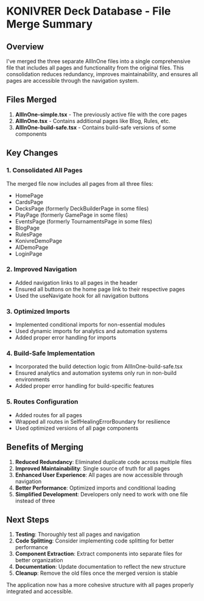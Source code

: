 # KONIVRER Deck Database - File Merge Summary

## Overview
I've merged the three separate AllInOne files into a single comprehensive file that includes all pages and functionality from the original files. This consolidation reduces redundancy, improves maintainability, and ensures all pages are accessible through the navigation system.

## Files Merged
1. **AllInOne-simple.tsx** - The previously active file with the core pages
2. **AllInOne.tsx** - Contains additional pages like Blog, Rules, etc.
3. **AllInOne-build-safe.tsx** - Contains build-safe versions of some components

## Key Changes

### 1. Consolidated All Pages
The merged file now includes all pages from all three files:
- HomePage
- CardsPage
- DecksPage (formerly DeckBuilderPage in some files)
- PlayPage (formerly GamePage in some files)
- EventsPage (formerly TournamentsPage in some files)
- BlogPage
- RulesPage
- KonivreDemoPage
- AIDemoPage
- LoginPage

### 2. Improved Navigation
- Added navigation links to all pages in the header
- Ensured all buttons on the home page link to their respective pages
- Used the useNavigate hook for all navigation buttons

### 3. Optimized Imports
- Implemented conditional imports for non-essential modules
- Used dynamic imports for analytics and automation systems
- Added proper error handling for imports

### 4. Build-Safe Implementation
- Incorporated the build detection logic from AllInOne-build-safe.tsx
- Ensured analytics and automation systems only run in non-build environments
- Added proper error handling for build-specific features

### 5. Routes Configuration
- Added routes for all pages
- Wrapped all routes in SelfHealingErrorBoundary for resilience
- Used optimized versions of all page components

## Benefits of Merging

1. **Reduced Redundancy**: Eliminated duplicate code across multiple files
2. **Improved Maintainability**: Single source of truth for all pages
3. **Enhanced User Experience**: All pages are now accessible through navigation
4. **Better Performance**: Optimized imports and conditional loading
5. **Simplified Development**: Developers only need to work with one file instead of three

## Next Steps

1. **Testing**: Thoroughly test all pages and navigation
2. **Code Splitting**: Consider implementing code splitting for better performance
3. **Component Extraction**: Extract components into separate files for better organization
4. **Documentation**: Update documentation to reflect the new structure
5. **Cleanup**: Remove the old files once the merged version is stable

The application now has a more cohesive structure with all pages properly integrated and accessible.